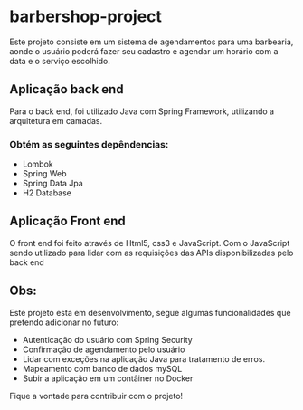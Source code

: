 # barbershop-project
Este projeto consiste em um sistema de agendamentos para uma barbearia, aonde o usuário poderá fazer seu cadastro e agendar um horário com a data e o serviço escolhido.
## Aplicação back end
Para o back end, foi utilizado Java com Spring Framework, utilizando a arquitetura em camadas. <br>
### Obtém as seguintes depêndencias: 
- Lombok
- Spring Web
- Spring Data Jpa
- H2 Database
## Aplicação Front end
O front end foi feito através de Html5, css3 e JavaScript. Com o JavaScript sendo utilizado para lidar com as requisições das APIs disponibilizadas pelo back end

## Obs:
Este projeto esta em desenvolvimento, segue algumas funcionalidades que pretendo adicionar no futuro:
- Autenticação do usuário com Spring Security
- Confirmação de agendamento pelo usuário
- Lidar com exceções na aplicação Java para tratamento de erros.
- Mapeamento com banco de dados mySQL
- Subir a aplicação em um contâiner no Docker

Fique a vontade para contribuir com o projeto!
